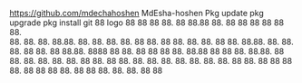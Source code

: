 https://github.com/mdechahoshen MdEsha-hoshen
Pkg update pkg upgrade pkg install git 
88       logo       88 88 88 88.    88 88.88 88.  88 88 88   88                88  88.              
88. 88.         88. 88.88.      88. 88.         88.      88. 88               88.   88
88.    88.    88.   88 88.       88.88.        88.           88.             88.     88
88.       88        88.88.        8888 88 88.  88            88 88 88.      88.88  88 88
88.                 88.88.       88 88.        88.           88.    88.    88.         88
88.                 88 88.      88. 88.         88.      88. 88.    88.   88.           88
88.                 88 88 88 88.    88 88 88 88.  88 88 88.  88.    88.  88              88


